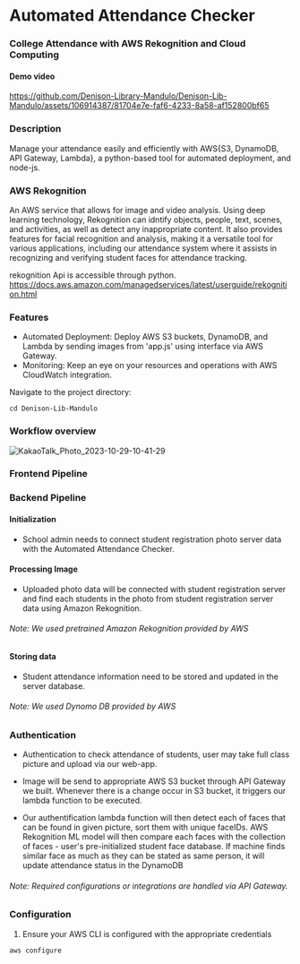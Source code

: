 # Automated Attendance Checker



### College Attendance with AWS Rekognition and Cloud Computing
#### Demo video 
https://github.com/Denison-Library-Mandulo/Denison-Lib-Mandulo/assets/106914387/81704e7e-faf6-4233-8a58-af152800bf65

### Description
Manage your attendance easily and efficiently with AWS{S3, DynamoDB, API Gateway, Lambda}, a python-based tool for automated deployment, and node-js. 

### AWS Rekognition
An AWS service that allows for image and video analysis. Using deep learning technology, Rekognition can idntify objects, people, text, scenes, and activities, as well as detect any inappropriate content. It also provides features for facial recognition and analysis, making it a versatile tool for various applications, including our attendance system where it assists in recognizing and verifying student faces for attendance tracking. 

rekognition Api is accessible through python. https://docs.aws.amazon.com/managedservices/latest/userguide/rekognition.html 

### Features
* Automated Deployment: Deploy AWS S3 buckets, DynamoDB, and Lambda by sending images from 'app.js' using interface via AWS Gateway. 
* Monitoring: Keep an eye on your resources and operations with AWS CloudWatch integration.

Navigate to the project directory:
```
cd Denison-Lib-Mandulo
```
### Workflow overview
![KakaoTalk_Photo_2023-10-29-10-41-29](https://github.com/Denison-Library-Mandulo/Denison-Lib-Mandulo/assets/108073642/afce95e8-97fc-411d-8dd6-e357867667d8)

### Frontend Pipeline



### Backend Pipeline
#### Initialization
* School admin needs to connect student registration photo server data with the Automated Attendance Checker.

#### Processing Image
* Uploaded photo data will be connected with student registration server and find each students in the photo from student registration server data using Amazon Rekognition.
###### Note: We used pretrained Amazon Rekognition provided by AWS

#### Storing data
* Student attendance information need to be stored and updated in the server database.
###### Note: We used Dynomo DB provided by AWS 

### Authentication
* Authentication to check attendance of students, user may take full class picture and upload via our web-app.

* Image will be send to appropriate AWS S3 bucket through API Gateway we built. Whenever there is a change occur in S3 bucket, it triggers our lambda function to be executed.

* Our authentification lambda function will then detect each of faces that can be found in given picture, sort them with unique faceIDs. AWS Rekognition ML model will then compare each faces with the collection of faces - user's pre-initialized student face database. If machine finds similar face as much as they can be stated as same person, it will update attendance status in the DynamoDB  



###### Note: Required configurations or integrations are handled via API Gateway.

### Configuration
1. Ensure your AWS CLI is configured with the appropriate credentials
```
aws configure
```




